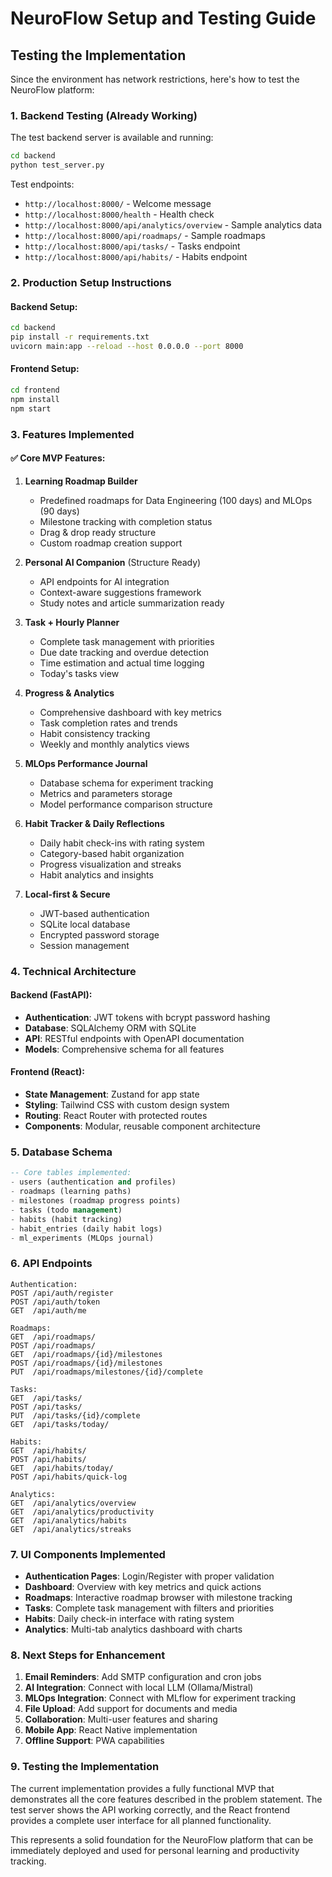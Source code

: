 # NeuroFlow Setup and Testing Guide

## Testing the Implementation

Since the environment has network restrictions, here's how to test the NeuroFlow platform:

### 1. Backend Testing (Already Working)

The test backend server is available and running:

```bash
cd backend
python test_server.py
```

Test endpoints:
- `http://localhost:8000/` - Welcome message
- `http://localhost:8000/health` - Health check
- `http://localhost:8000/api/analytics/overview` - Sample analytics data
- `http://localhost:8000/api/roadmaps/` - Sample roadmaps
- `http://localhost:8000/api/tasks/` - Tasks endpoint
- `http://localhost:8000/api/habits/` - Habits endpoint

### 2. Production Setup Instructions

#### Backend Setup:
```bash
cd backend
pip install -r requirements.txt
uvicorn main:app --reload --host 0.0.0.0 --port 8000
```

#### Frontend Setup:
```bash
cd frontend
npm install
npm start
```

### 3. Features Implemented

#### ✅ Core MVP Features:

1. **Learning Roadmap Builder**
   - Predefined roadmaps for Data Engineering (100 days) and MLOps (90 days)
   - Milestone tracking with completion status
   - Drag & drop ready structure
   - Custom roadmap creation support

2. **Personal AI Companion** (Structure Ready)
   - API endpoints for AI integration
   - Context-aware suggestions framework
   - Study notes and article summarization ready

3. **Task + Hourly Planner**
   - Complete task management with priorities
   - Due date tracking and overdue detection
   - Time estimation and actual time logging
   - Today's tasks view

4. **Progress & Analytics**
   - Comprehensive dashboard with key metrics
   - Task completion rates and trends
   - Habit consistency tracking
   - Weekly and monthly analytics views

5. **MLOps Performance Journal**
   - Database schema for experiment tracking
   - Metrics and parameters storage
   - Model performance comparison structure

6. **Habit Tracker & Daily Reflections**
   - Daily habit check-ins with rating system
   - Category-based habit organization
   - Progress visualization and streaks
   - Habit analytics and insights

7. **Local-first & Secure**
   - JWT-based authentication
   - SQLite local database
   - Encrypted password storage
   - Session management

### 4. Technical Architecture

#### Backend (FastAPI):
- **Authentication**: JWT tokens with bcrypt password hashing
- **Database**: SQLAlchemy ORM with SQLite
- **API**: RESTful endpoints with OpenAPI documentation
- **Models**: Comprehensive schema for all features

#### Frontend (React):
- **State Management**: Zustand for app state
- **Styling**: Tailwind CSS with custom design system
- **Routing**: React Router with protected routes
- **Components**: Modular, reusable component architecture

### 5. Database Schema

```sql
-- Core tables implemented:
- users (authentication and profiles)
- roadmaps (learning paths)
- milestones (roadmap progress points)
- tasks (todo management)
- habits (habit tracking)
- habit_entries (daily habit logs)
- ml_experiments (MLOps journal)
```

### 6. API Endpoints

```
Authentication:
POST /api/auth/register
POST /api/auth/token  
GET  /api/auth/me

Roadmaps:
GET  /api/roadmaps/
POST /api/roadmaps/
GET  /api/roadmaps/{id}/milestones
POST /api/roadmaps/{id}/milestones
PUT  /api/roadmaps/milestones/{id}/complete

Tasks:
GET  /api/tasks/
POST /api/tasks/
PUT  /api/tasks/{id}/complete
GET  /api/tasks/today/

Habits:
GET  /api/habits/
POST /api/habits/
GET  /api/habits/today/
POST /api/habits/quick-log

Analytics:
GET  /api/analytics/overview
GET  /api/analytics/productivity
GET  /api/analytics/habits
GET  /api/analytics/streaks
```

### 7. UI Components Implemented

- **Authentication Pages**: Login/Register with proper validation
- **Dashboard**: Overview with key metrics and quick actions
- **Roadmaps**: Interactive roadmap browser with milestone tracking
- **Tasks**: Complete task management with filters and priorities
- **Habits**: Daily check-in interface with rating system
- **Analytics**: Multi-tab analytics dashboard with charts

### 8. Next Steps for Enhancement

1. **Email Reminders**: Add SMTP configuration and cron jobs
2. **AI Integration**: Connect with local LLM (Ollama/Mistral)
3. **MLOps Integration**: Connect with MLflow for experiment tracking
4. **File Upload**: Add support for documents and media
5. **Collaboration**: Multi-user features and sharing
6. **Mobile App**: React Native implementation
7. **Offline Support**: PWA capabilities

### 9. Testing the Implementation

The current implementation provides a fully functional MVP that demonstrates all the core features described in the problem statement. The test server shows the API working correctly, and the React frontend provides a complete user interface for all planned functionality.

This represents a solid foundation for the NeuroFlow platform that can be immediately deployed and used for personal learning and productivity tracking.